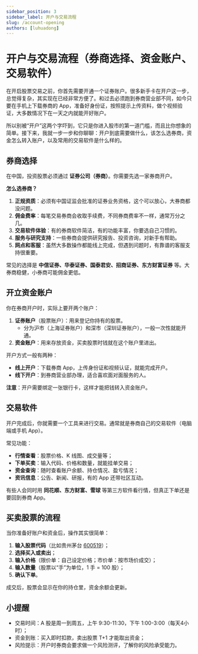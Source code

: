 ```yaml
---
sidebar_position: 3
sidebar_label: 开户与交易流程
slug: /account-opening
authors: [luhuadong]
---
```


# 开户与交易流程（券商选择、资金账户、交易软件）

在开启股票交易之前，你首先需要开通一个证券账户。很多新手卡在开户这一步，总觉得复杂，其实现在已经非常方便了。和过去必须跑到券商营业部不同，如今只要在手机上下载券商的 App，准备好身份证，按照提示上传资料，做个视频验证，大多数情况下在一天之内就能开好账户。

所以别被“开户”这两个字吓到，它只是你进入股市的第一道门槛，而且比你想象的简单。接下来，我就一步一步和你聊聊：开户到底需要做什么，该怎么选券商，资金怎么转入账户，以及常用的交易软件是什么样的。



## 券商选择

在中国，投资股票必须通过 **证券公司（券商）**。你需要先选一家券商开户。

**怎么选券商？**

1. **正规资质**：必须有中国证监会批准的证券业务资格，这个可以放心，大券商都没问题。
2. **佣金费率**：每笔交易券商会收取手续费，不同券商费率不一样，通常万分之几。
3. **交易软件体验**：有的券商软件简洁，有的功能丰富，你要选自己习惯的。
4. **服务与研究支持**：一些券商会提供研究报告、投资咨询，对新手有帮助。
5. **网点和客服**：虽然大多数操作都能线上完成，但遇到问题时，有靠谱的客服支持很重要。

常见的选择是 **中信证券、华泰证券、国泰君安、招商证券、东方财富证券** 等。大券商稳健，小券商可能佣金更低。



## 开立资金账户

你在券商开户时，实际上要开两个账户：

1. **证券账户**（股票账户）：用来登记你持有的股票。
   - 分为沪市（上海证券账户）和深市（深圳证券账户），一般一次性就能开通。
2. **资金账户**：用来存放资金，买卖股票时钱就在这个账户里进出。

开户方式一般有两种：

- **线上开户**：下载券商 App，上传身份证和视频认证，就能完成开户。
- **线下开户**：到券商营业部办理，适合喜欢面对面服务的人。

**注意**：开户需要绑定一张银行卡，这样才能把钱转入资金账户。



## 交易软件

开户完成后，你就需要一个工具来进行交易。通常就是券商自己的交易软件（电脑端或手机 App）。

常见功能：

- **行情查看**：股票价格、K 线图、成交量等；
- **下单买卖**：输入代码、价格和数量，就能挂单交易；
- **资金查询**：随时查看账户余额、持仓情况、盈亏情况；
- **资讯信息**：公告、新闻、研报，有的 App 还带社区互动。

有些人会同时用 **同花顺、东方财富、雪球** 等第三方软件看行情，但真正下单还是要回到券商 App。



## 买卖股票的流程

当你准备好账户和资金后，操作其实很简单：

1. **输入股票代码**（比如贵州茅台 [600519](https://xueqiu.com/S/SH600519)）；
2. **选择买入或卖出**；
3. **输入价格**（限价单：自己设定价格；市价单：按市场价成交）；
4. **输入数量**（股票以“手”为单位，1 手 = 100 股）；
5. **确认下单**。

成交后，股票会显示在你的持仓里，资金余额会更新。



## 小提醒

- 交易时间：A 股是周一到周五，上午 9:30-11:30，下午 1:00-3:00（每天4小时）；
- 资金到账：买入即时扣款，卖出股票 T+1 才能取出资金；
- 风险提示：开户时券商会要求做一个风险测评，了解你的风险承受能力。
